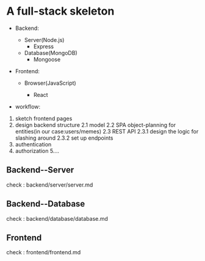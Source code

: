 #  A full-stack skeleton

* Backend:
  * Server(Node.js)
    * Express
  * Database(MongoDB)
    * Mongoose

* Frontend:

  * Browser(JavaScript)

    * React
    
* workflow:
 1. sketch frontend pages
 2. design backend structure
  2.1 model
  2.2 SPA object-planning for entities(in our case:users/memes)
  2.3 REST API
   2.3.1 design the logic for slashing around
   2.3.2 set up endpoints
 3. authentication
 4. authorization
 5....
      

## Backend--Server

check : backend/server/server.md

## Backend--Database

check : backend/database/database.md



## Frontend

check : frontend/frontend.md


